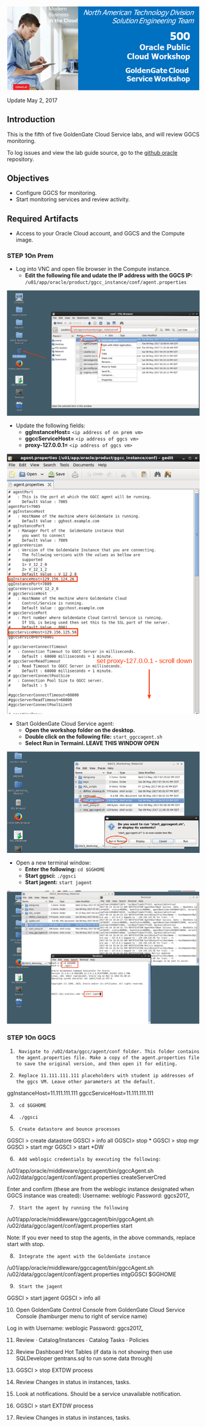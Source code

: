 ![](images/500/lab500.png)

Update May 2, 2017

## Introduction

This is the fifth of five GoldenGate Cloud Service labs, and will review GGCS monitoring.

To log issues and view the lab guide source, go to the [github oracle](https://github.com/pcdavies/GoldenGateCloudService/tree/master/workshops/goldengate/issues) repository.

## Objectives

- Configure GGCS for monitoring.
- Start monitoring services and review activity.

## Required Artifacts

- Access to your Oracle Cloud account, and GGCS and the Compute image.

### **STEP 1**On Prem

- Log into VNC and open file browser in the Compute instance.
	- **Edit the following file and udate the IP address with the GGCS IP:** `/u01/app/oracle/product/ggcc_instance/conf/agent.properties`

![](images/500/i1.png)

- Update the following fields:
    - **ggInstanceHost=** `<ip address of on prem vm>`
    - **ggccServiceHost=** `<ip address of ggcs vm>`
    - **proxy-127.0.0.1=** `<ip address of ggcs vm>`

![](images/500/i2.png)

- Start GoldenGate Cloud Service agent:
    - **Open the workshop folder on the desktop.**
    - **Double click on the following file:** `start_ggccagent.sh` 
    - **Select Run in Termainl.  LEAVE THIS WINDOW OPEN**

![](images/500/i3.png)

-  Open a new terminal window:
    - **Enter the following:** `cd $GGHOME`
    - **Start ggsci:** `./ggsci`
    - **Start jagent:** `start jagent`

![](images/500/i4.png)

### **STEP 1**On GGCS

1.      Navigate to /u02/data/ggcc/agent/conf folder. This folder contains the agent.properties file. Make a copy of the agent.properties file to save the original version, and then open it for editing.

2.      Replace 11.111.111.111 placeholders with student ip addresses of the ggcs VM. Leave other parameters at the default.

ggInstanceHost=11.111.111.111
ggccServiceHost=11.111.111.111

3.      cd $GGHOME

4.      ./ggsci

5.      Create datastore and bounce processes

GGSCI > create datastore
GGSCI > info all
GGSCI>  stop *
GGSCI > stop mgr
GGSCI > start mgr
GGSCI > start *DW

6.      Add weblogic credentials by executing the following:

/u01/app/oracle/middleware/ggccagent/bin/ggccAgent.sh /u02/data/ggcc/agent/conf/agent.properties createServerCred

Enter and confirm (these are from the weblogic instance designated when GGCS instance was created):
               Username:  weblogic
               Password:  ggcs2017_

7.      Start the agent by running the following

/u01/app/oracle/middleware/ggccagent/bin/ggccAgent.sh /u02/data/ggcc/agent/conf/agent.properties start

Note: If you ever need to stop the agents, in the above commands, replace start with stop.

8.      Integrate the agent with the GoldenGate instance

/u01/app/oracle/middleware/ggccagent/bin/ggccAgent.sh /u02/data/ggcc/agent/conf/agent.properties intgGGSCI $GGHOME

9.      Start the jagent

GGSCI > start jagent
GGSCI > info all

10.   Open GoldenGate Control Console from GoldenGate Cloud Service Console (hamburger menu to right of service name)
 
Log in with
               Username:  weblogic
               Password:  ggcs2017_

11.   Review
·        Catalog/Instances
·        Catalog Tasks
·        Policies

12.   Review Dashboard Hot Tables (if data is not showing then use SQLDeveloper gentrans.sql to run some data through)

13.   GGSCI > stop EXTDW process

14.   Review Changes in status in instances, tasks.

15.   Look at notifications. Should be a service unavailable notification.

16.   GGSCI > start EXTDW process

17.   Review Changes in status in instances, tasks. 